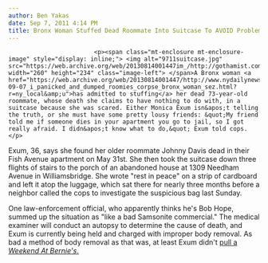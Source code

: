 ```yaml
---
author: Ben Yakas
date: Sep 7, 2011 4:14 PM
title: Bronx Woman Stuffed Dead Roommate Into Suitcase To AVOID Problems
---
```



                            
                            
                            
                            <p><span class="mt-enclosure mt-enclosure-image" style="display: inline;"> <img alt="9711suitcase.jpg" src="https://web.archive.org/web/20130814001447im_/http://gothamist.com/attachments/byakas/9711suitcase.jpg" width="260" height="234" class="image-left"> </span>A Bronx woman <a href="https://web.archive.org/web/20130814001447/http://www.nydailynews.com/news/ny_crime/2011/09/07/2011-09-07_i_panicked_and_dumped_roomies_corpse_bronx_woman_sez.html?r=ny_local&amp;u">has admitted to stuffing</a> her dead 73-year-old roommate, whose death she claims to have nothing to do with, in a suitcase because she was scared. Either Monica Exum isn&apos;t telling the truth, or she must have some pretty lousy friends: &quot;My friend told me if someone dies in your apartment you go to jail, so I got really afraid. I didn&apos;t know what to do,&quot; Exum told cops.</p>

<p>Exum, 36, says she found her older roommate Johnny Davis dead in their Fish Avenue apartment on May 31st. She then took the suitcase down three flights of stairs to the porch of an abandoned house at 1309 Needham Avenue in Williamsbridge. She wrote  &quot;rest in peace&quot; on a strip of cardboard and left it atop the luggage, which sat there for nearly three months before a neighbor called the cops to investigate the suspicious bag last Sunday.</p>

<p>One law-enforcement official, who apparently thinks he&apos;s Bob Hope, summed up the situation as &quot;like a bad Samsonite commercial.&quot; The medical examiner will conduct an autopsy to determine the cause of death, and Exum is currently being held and charged with improper body removal. As bad a method of body removal as that was, at least Exum didn&apos;t <a href="https://web.archive.org/web/20130814001447/http://gothamist.com/2008/04/22/charges_dropped_2.php">pull a <em>Weekend At Bernie&apos;s</em>.</a></p>
                            
                            
                            